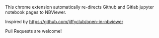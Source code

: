 This chrome extension automatically re-directs Github and Gitlab jupyter notebook pages to NBViewer.

Inspired by https://github.com/jiffyclub/open-in-nbviewer

Pull Requests are welcome!

